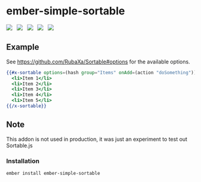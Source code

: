 # ember-simple-sortable

<a href="http://emberobserver.com/addons/ember-simple-sortable"><img src="http://emberobserver.com/badges/ember-simple-sortable.svg"></a> &nbsp; <a href="https://david-dm.org/amk221/ember-simple-sortable#badge-embed"><img src="https://david-dm.org/amk221/ember-simple-sortable.svg"></a> &nbsp; <a href="https://david-dm.org/amk221/ember-simple-sortable#dev-badge-embed"><img src="https://david-dm.org/amk221/ember-simple-sortable/dev-status.svg"></a> &nbsp; <a href="https://codeclimate.com/github/amk221/ember-simple-sortable"><img src="https://codeclimate.com/github/amk221/ember-simple-sortable/badges/gpa.svg" /></a> &nbsp; <a href="http://travis-ci.org/amk221/ember-simple-sortable"><img src="https://travis-ci.org/amk221/ember-simple-sortable.svg?branch=master"></a>

## Example

See https://github.com/RubaXa/Sortable#options for the available options.

```handlebars
{{#x-sortable options=(hash group="Items" onAdd=(action "doSomething"))}}
  <li>Item 1</li>
  <li>Item 2</li>
  <li>Item 3</li>
  <li>Item 4</li>
  <li>Item 5</li>
{{/x-sortable}}
```

## Note

This addon is not used in production, it was just an experiment to test out Sortable.js

### Installation
```
ember install ember-simple-sortable
```

